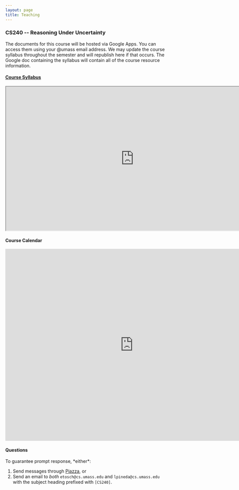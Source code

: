 ```yaml
---
layout: page
title: Teaching
---
```


<h3>CS240 -- Reasoning Under Uncertainty</h3>
The documents for this course will be hosted via Google Apps. You can access them using your @umass email address. We may update the course syllabus throughout the semester and will republish here if that occurs. The Google doc containing the syllabus will contain all of the course resource information. 

<h4><a href="https://docs.google.com/a/umass.edu/document/d/e/2PACX-1vSRGYz69LUHhLUPH9C-tGD9-J6qpJcoEEMMlHKAtXOEwqenhTWPqSHZb0qKYl1wK-BdymVI3D1wPOeg/pub">Course Syllabus</a></h4>
<iframe src="https://docs.google.com/a/umass.edu/document/d/e/2PACX-1vSRGYz69LUHhLUPH9C-tGD9-J6qpJcoEEMMlHKAtXOEwqenhTWPqSHZb0qKYl1wK-BdymVI3D1wPOeg/pub?embedded=true" width="800" height="450"></iframe>


<h4>Course Calendar</h4>
<iframe src="https://calendar.google.com/calendar/embed?src=etosch%40umass.edu&ctz=America%2FNew_York" style="border: 0" width="800" height="600" frameborder="0" scrolling="no"></iframe>

<h4>Questions</h4>
To guarantee prompt response, *either*:

1. Send messages through [Piazza](https://piazza.com/umass/spring2018/compsci240/home), or
2. Send an email to *both* `etosch@cs.umass.edu` and `lpineda@cs.umass.edu` with the subject heading prefixed with `[CS240]`.
